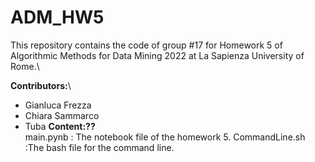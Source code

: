 # ADM_HW5
This repository contains the code of group #17 for Homework 5 of Algorithmic Methods for Data Mining 2022  at La Sapienza University of Rome.\

**Contributors:**\
- Gianluca Frezza
- Chiara Sammarco
- Tuba 
**Content:??**\
main.pynb : The notebook file of the homework 5.
CommandLine.sh :The bash file for the command line.
